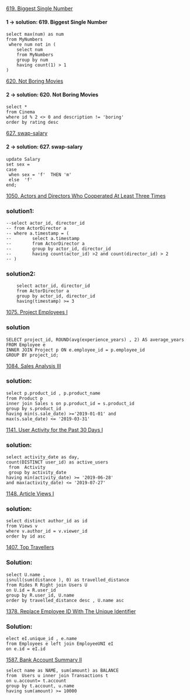 [ 619. Biggest Single Number](https://leetcode.com/problems/biggest-single-number/)

#### 1 -> solution: 619. Biggest Single Number
```
select max(num) as num
from MyNumbers 
 where num not in (
    select num 
    from MyNumbers
    group by num
    having count(1) > 1 
)
```
[620. Not Boring Movies](https://leetcode.com/problems/not-boring-movies/)
#### 2 -> solution: 620. Not Boring Movies
```
select * 
from Cinema 
where id % 2 <> 0 and description != 'boring'
order by rating desc
```
[627. swap-salary](https://leetcode.com/problems/swap-salary/)
#### 2 -> solution: 627. swap-salary
```
update Salary
set sex = 
case
 when sex = 'f'  THEN 'm'
 else  'f'
end;
```
[1050. Actors and Directors Who Cooperated At Least Three Times](https://leetcode.com/problems/actors-and-directors-who-cooperated-at-least-three-times/description/)

### solution1:
```
--select actor_id, director_id
-- from ActorDirector a
-- where a.timestamp = (
--        select a.timestamp   
--        from ActorDirector a
--        group by actor_id, director_id
--        having count(actor_id) >2 and count(director_id) > 2
-- ) 
```
### solution2:
```
    select actor_id, director_id
    from ActorDirector a
    group by actor_id, director_id
    having(timestamp) >= 3
```

[1075. Project Employees I](https://leetcode.com/problems/project-employees-i/description/)

### solution
```
SELECT project_id, ROUND(avg(experience_years) , 2) AS average_years
FROM Employee e
INNER JOIN Project p ON e.employee_id = p.employee_id
GROUP BY project_id;
```
[1084. Sales Analysis III](https://leetcode.com/problems/sales-analysis-iii/description/)
### solution:
```
select p.product_id , p.product_name
from Product p 
inner join Sales s on p.product_id = s.product_id
group by s.product_id
having min(s.sale_date) >='2019-01-01' and 
max(s.sale_date) <= '2019-03-31'
```
[1141. User Activity for the Past 30 Days I](https://leetcode.com/problems/user-activity-for-the-past-30-days-i/description/)
### solution:
```
select activity_date as day,
count(DISTINCT user_id) as active_users  
 from  Activity 
 group by activity_date 
having min(activity_date) >= '2019-06-28' 
and max(activity_date) <= '2019-07-27'
```

[1148. Article Views I](https://leetcode.com/problems/article-views-i/description/)
### solution:
```
select distinct author_id as id 
from Views v
where v.author_id = v.viewer_id 
order by id asc
```

[1407. Top Travellers](https://leetcode.com/problems/top-travellers/description/?envType=daily-question&envId=2023-09-01)
### Solution:
```
select U.name ,
isnull(sum(distance ), 0) as travelled_distance
from Rides R Right join Users U
on U.id = R.user_id
group by R.user_id, U.name
order by travelled_distance desc , U.name asc
```

[1378. Replace Employee ID With The Unique Identifier](https://leetcode.com/problems/replace-employee-id-with-the-unique-identifier/)

### Solution:
```
elect eI.unique_id , e.name
from Employees e left join EmployeeUNI eI 
on e.id = eI.id
```
[1587. Bank Account Summary II](https://leetcode.com/problems/bank-account-summary-ii/)
```
select name as NAME, sum(amount) as BALANCE  
from  Users u inner join Transactions t
on u.account= t.account
group by t.account, u.name
having sum(amount) >= 10000
```






